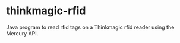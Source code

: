# thinkmagic-rfid
Java program to read rfid tags on a Thinkmagic rfid reader using the Mercury API.
